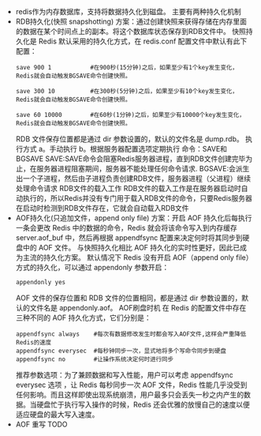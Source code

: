 - redis作为内存数据库，支持将数据持久化到磁盘。
  主要有两种持久化机制
- RDB持久化(快照 snapshotting)
  方案：通过创建快照来获得存储在内存里面的数据在某个时间点上的副本。将这个数据库状态保存到RDB文件中。
  快照持久化是 Redis 默认采用的持久化方式，在 redis.conf 配置文件中默认有此下配置：
  ```
  save 900 1           #在900秒(15分钟)之后，如果至少有1个key发生变化，Redis就会自动触发BGSAVE命令创建快照。
  
  save 300 10          #在300秒(5分钟)之后，如果至少有10个key发生变化，Redis就会自动触发BGSAVE命令创建快照。
  
  save 60 10000        #在60秒(1分钟)之后，如果至少有10000个key发生变化，Redis就会自动触发BGSAVE命令创建快照。
  ```
  RDB 文件保存位置都是通过 dir 参数设置的，默认的文件名是 dump.rdb。
  执行方式
  a。手动执行
  b。根据服务器配置选项定期执行
  命令：SAVE和BGSAVE
  SAVE:SAVE命令会阻塞Redis服务器进程，直到RDB文件创建完毕为止，在服务器进程阻塞期间，服务器不能处理任何命令请求.
  BGSAVE:会派生出一个子进程，然后由子进程负责创建RDB文件，服务器进程（父进程）继续处理命令请求
  RDB文件的载入工作
  RDB文件的载入工作是在服务器启动时自动执行的，所以Redis并没有专门用于载入RDB文件的命令，只要Redis服务器在启动时检测到RDB文件存在，它就会自动载入RDB文件
- AOF持久化(只追加文件，append only file)
  方案：开启 AOF 持久化后每执行一条会更改 Redis 中的数据的命令，Redis 就会将该命令写入到内存缓存 server.aof_buf 中，然后再根据 appendfsync 配置来决定何时将其同步到硬盘中的 AOF 文件。
  与快照持久化相比
  AOF 持久化的实时性更好，因此已成为主流的持久化方案。
  默认情况下 Redis 没有开启 AOF（append only file）方式的持久化，可以通过 appendonly 参数开启：
  ```
  appendonly yes
  ```
  AOF 文件的保存位置和 RDB 文件的位置相同，都是通过 dir 参数设置的，默认的文件名是 appendonly.aof。
  AOF刷盘时机
  在 Redis 的配置文件中存在三种不同的 AOF 持久化方式，它们分别是：
  ```
  appendfsync always    #每次有数据修改发生时都会写入AOF文件,这样会严重降低Redis的速度
  appendfsync everysec  #每秒钟同步一次，显式地将多个写命令同步到硬盘
  appendfsync no        #让操作系统决定何时进行同步
  ```
  推荐参数选项：为了兼顾数据和写入性能，用户可以考虑 appendfsync everysec 选项 ，让 Redis 每秒同步一次 AOF 文件，Redis 性能几乎没受到任何影响。而且这样即使出现系统崩溃，用户最多只会丢失一秒之内产生的数据。当硬盘忙于执行写入操作的时候，Redis 还会优雅的放慢自己的速度以便适应硬盘的最大写入速度。
- AOF 重写
  TODO